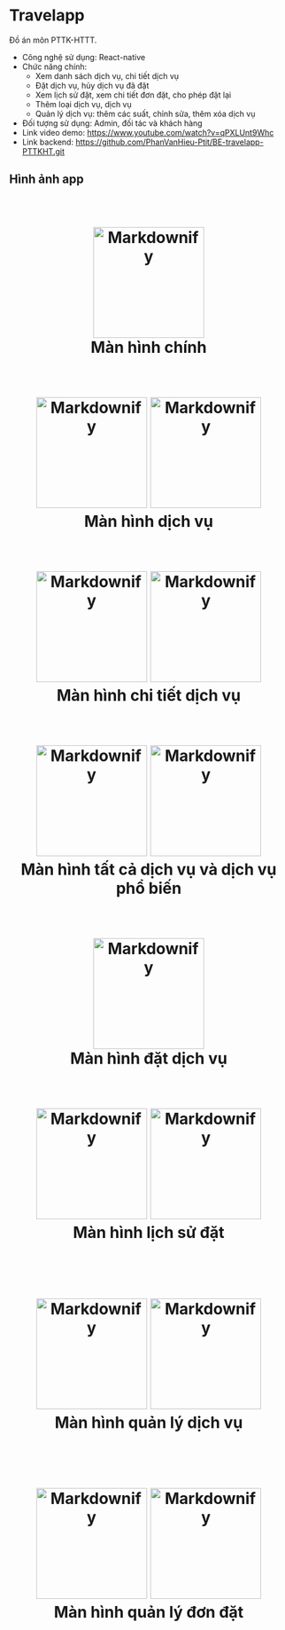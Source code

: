 # Travelapp
Đồ án môn PTTK-HTTT. 
- Công nghệ sử dụng: React-native
- Chức năng chính:
  + Xem danh sách dịch vụ, chi tiết dịch vụ
  + Đặt dịch vụ, hủy dịch vụ đã đặt
  + Xem lịch sử đặt, xem chi tiết đơn đặt, cho phép đặt lại
  + Thêm loại dịch vụ, dịch vụ
  + Quản lý dịch vụ: thêm các suất, chỉnh sửa, thêm xóa dịch vụ
- Đối tượng sử dụng: Admin, đối tác và khách hàng
- Link video demo: https://www.youtube.com/watch?v=qPXLUnt9Whc
- Link backend: https://github.com/PhanVanHieu-Ptit/BE-travelapp-PTTKHT.git
## Hình ảnh app

<h1 align="center">
  <br>
  <a href="https://github.com/PhanVanHieu-Ptit/travelapp/blob/main2/m%C3%A0n%20h%C3%ACnh%20ch%C3%ADnh.jpg"><img src="https://github.com/PhanVanHieu-Ptit/travelapp/blob/main2/m%C3%A0n%20h%C3%ACnh%20ch%C3%ADnh.jpg" alt="Markdownify" width="200"></a>
  <br>
  Màn hình chính
  <br>
</h1>
<h1 align="center">
  <br>
  <a href="https://github.com/PhanVanHieu-Ptit/travelapp/blob/main2/m%C3%A0n%20h%C3%ACnh%20ch%C3%ADnh%20d%E1%BB%8Bch%20v%E1%BB%A5.jpg"><img src="https://github.com/PhanVanHieu-Ptit/travelapp/blob/main2/m%C3%A0n%20h%C3%ACnh%20ch%C3%ADnh%20d%E1%BB%8Bch%20v%E1%BB%A5.jpg" alt="Markdownify" width="200"></a>
  <a href="https://github.com/PhanVanHieu-Ptit/travelapp/blob/main2/m%C3%A0n%20h%C3%ACnh%20ch%C3%ADnh%20d%E1%BB%8Bch%20v%E1%BB%A5%202.jpg"><img src="https://github.com/PhanVanHieu-Ptit/travelapp/blob/main2/m%C3%A0n%20h%C3%ACnh%20ch%C3%ADnh%20d%E1%BB%8Bch%20v%E1%BB%A5%202.jpg" alt="Markdownify" width="200"></a>
  <br>
  Màn hình dịch vụ
  <br>
</h1>
<h1 align="center">
  <br>
  <a href="https://github.com/PhanVanHieu-Ptit/travelapp/blob/main2/m%C3%A0n%20h%C3%ACnh%20chi%20ti%E1%BA%BFt%20d%E1%BB%8Bch%20v%E1%BB%A5.jpg"><img src="https://github.com/PhanVanHieu-Ptit/travelapp/blob/main2/m%C3%A0n%20h%C3%ACnh%20chi%20ti%E1%BA%BFt%20d%E1%BB%8Bch%20v%E1%BB%A5.jpg" alt="Markdownify" width="200"></a>
  <a href="https://github.com/PhanVanHieu-Ptit/travelapp/blob/main2/m%C3%A0n%20h%C3%ACnh%20chi%20ti%E1%BA%BFt%20d%E1%BB%8Bch%20v%E1%BB%A5%202.jpg"><img src="https://github.com/PhanVanHieu-Ptit/travelapp/blob/main2/m%C3%A0n%20h%C3%ACnh%20chi%20ti%E1%BA%BFt%20d%E1%BB%8Bch%20v%E1%BB%A5%202.jpg" alt="Markdownify" width="200"></a>
  <br>
  Màn hình chi tiết dịch vụ
  <br>
</h1>
<h1 align="center">
  <br>
  <a href="https://github.com/PhanVanHieu-Ptit/travelapp/blob/main2/m%C3%A0n%20h%C3%ADnh%20t%E1%BA%A5t%20c%E1%BA%A3%20d%E1%BB%8Bch%20v%E1%BB%A5.jpg"><img src="https://github.com/PhanVanHieu-Ptit/travelapp/blob/main2/m%C3%A0n%20h%C3%ADnh%20t%E1%BA%A5t%20c%E1%BA%A3%20d%E1%BB%8Bch%20v%E1%BB%A5.jpg" alt="Markdownify" width="200"></a>
  <a href="https://github.com/PhanVanHieu-Ptit/travelapp/blob/main2/m%C3%A0n%20h%C3%ACnh%20d%E1%BB%8Bch%20v%E1%BB%A5%20ph%E1%BB%95%20bi%E1%BA%BFn.jpg"><img src="https://github.com/PhanVanHieu-Ptit/travelapp/blob/main2/m%C3%A0n%20h%C3%ACnh%20d%E1%BB%8Bch%20v%E1%BB%A5%20ph%E1%BB%95%20bi%E1%BA%BFn.jpg" alt="Markdownify" width="200"></a>
  <br>
  Màn hình tất cả dịch vụ và dịch vụ phổ biến
  <br>
</h1>
<h1 align="center">
  <br>
  <a href="https://github.com/PhanVanHieu-Ptit/travelapp/blob/main2/m%C3%A0n%20h%C3%ACnh%20%C4%91%E1%BA%B7t%20d%E1%BB%8Bch%20v%E1%BB%A5.jpg"><img src="https://github.com/PhanVanHieu-Ptit/travelapp/blob/main2/m%C3%A0n%20h%C3%ACnh%20%C4%91%E1%BA%B7t%20d%E1%BB%8Bch%20v%E1%BB%A5.jpg" alt="Markdownify" width="200"></a>
 
  <br>
  Màn hình đặt dịch vụ
  <br>
</h1>
<h1 align="center">
  <br>
  <a href="https://github.com/PhanVanHieu-Ptit/travelapp/blob/main2/m%C3%A0n%20h%C3%ACnh%20l%E1%BB%8Bch%20s%E1%BB%AD%20mua%20h%C3%A0ng.jpg"><img src="https://github.com/PhanVanHieu-Ptit/travelapp/blob/main2/m%C3%A0n%20h%C3%ACnh%20l%E1%BB%8Bch%20s%E1%BB%AD%20mua%20h%C3%A0ng.jpg" alt="Markdownify" width="200"></a>
  <a href="https://github.com/PhanVanHieu-Ptit/travelapp/blob/main2/m%C3%A0n%20h%C3%ACnh%20l%E1%BB%8Bch%20s%E1%BB%AD%20mua%20h%C3%A0n%20-%20%C4%91%C3%A3%20h%E1%BB%A7y.jpg"><img src="https://github.com/PhanVanHieu-Ptit/travelapp/blob/main2/m%C3%A0n%20h%C3%ACnh%20l%E1%BB%8Bch%20s%E1%BB%AD%20mua%20h%C3%A0n%20-%20%C4%91%C3%A3%20h%E1%BB%A7y.jpg" alt="Markdownify" width="200"></a>
  <br>
  Màn hình lịch sử đặt
  <br>
</h1>
<h1 align="center">
  <br>
 
  <a href="https://github.com/PhanVanHieu-Ptit/travelapp/blob/main2/m%C3%A0n%20h%C3%ACnh%20qu%E1%BA%A3n%20l%C3%BD%20d%E1%BB%8Bch%20v%E1%BB%A5.jpg"><img src="https://github.com/PhanVanHieu-Ptit/travelapp/blob/main2/m%C3%A0n%20h%C3%ACnh%20qu%E1%BA%A3n%20l%C3%BD%20d%E1%BB%8Bch%20v%E1%BB%A5.jpg" alt="Markdownify" width="200"></a>
   <a href="https://github.com/PhanVanHieu-Ptit/travelapp/blob/main2/m%C3%A0n%20h%C3%ACnh%20c%E1%BA%ADp%20nh%E1%BA%ADt%20l%E1%BB%8Bch.jpg"><img src="https://github.com/PhanVanHieu-Ptit/travelapp/blob/main2/m%C3%A0n%20h%C3%ACnh%20c%E1%BA%ADp%20nh%E1%BA%ADt%20l%E1%BB%8Bch.jpg" alt="Markdownify" width="200"></a>
  <br>
  Màn hình quản lý dịch vụ
  <br>
</h1>
<h1 align="center">
  <br>
 
  <a href="https://github.com/PhanVanHieu-Ptit/travelapp/blob/main2/m%C3%A0n%20h%C3%ACnh%20qu%E1%BA%A3n%20l%C3%BD%20%C4%91%C6%A1n%20%C4%91%E1%BA%B7t.jpg"><img src="https://github.com/PhanVanHieu-Ptit/travelapp/blob/main2/m%C3%A0n%20h%C3%ACnh%20qu%E1%BA%A3n%20l%C3%BD%20%C4%91%C6%A1n%20%C4%91%E1%BA%B7t.jpg" alt="Markdownify" width="200"></a>
   <a href="https://github.com/PhanVanHieu-Ptit/travelapp/blob/main2/m%C3%A0n%20h%C3%ACnh%20qu%E1%BA%A3n%20l%C3%BD%20%C4%91%C6%A1n%20%C4%91%E1%BA%B7t%20-%20%C4%91%C3%A3%20x%C3%A1c%20nh%E1%BA%ADn.jpg"><img src="https://github.com/PhanVanHieu-Ptit/travelapp/blob/main2/m%C3%A0n%20h%C3%ACnh%20qu%E1%BA%A3n%20l%C3%BD%20%C4%91%C6%A1n%20%C4%91%E1%BA%B7t%20-%20%C4%91%C3%A3%20x%C3%A1c%20nh%E1%BA%ADn.jpg" alt="Markdownify" width="200"></a>
  <br>
  Màn hình quản lý đơn đặt
  <br>
</h1>
